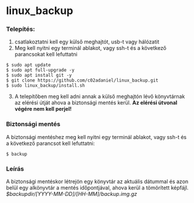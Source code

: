 # linux_backup
### Telepítés:
1. csatlakoztatni kell egy külső meghajtót, usb-t vagy hálózatit
2. Meg kell nyitni egy terminál ablakot, vagy ssh-t és a következő parancsokat kell lefuttatni
 ```
 $ sudo apt update
 $ sudo apt full-upgrade -y
 $ sudo apt install git -y
 $ git clone https://github.com/c02adaniel/linux_backup.git
 $ sudo linux_backup/install.sh
 ```
3. A telepítőben meg kell adni annak a külső meghajtón lévő könyvtárnak az elérési útját ahova a biztonsági mentés kerül.
__Az elérési útvonal végére nem kell perjel!__

 ### Biztonsági mentés
A biztonsági mentéshez meg kell nyitni egy terminál ablakot, vagy ssh-t és a következő parancsot kell lefuttatni:<br>
```
$ backup
```
### Leírás
A biztonsági mentéskor létrejön egy könyvtár az aktuális dátummal és azon belül egy alkönyvtár a mentés időpontjával, ahova kerül a tömörített képfájl.
*$backupdir/[YYYY-MM-DD]/[HH-MM]/backup.img.gz*
